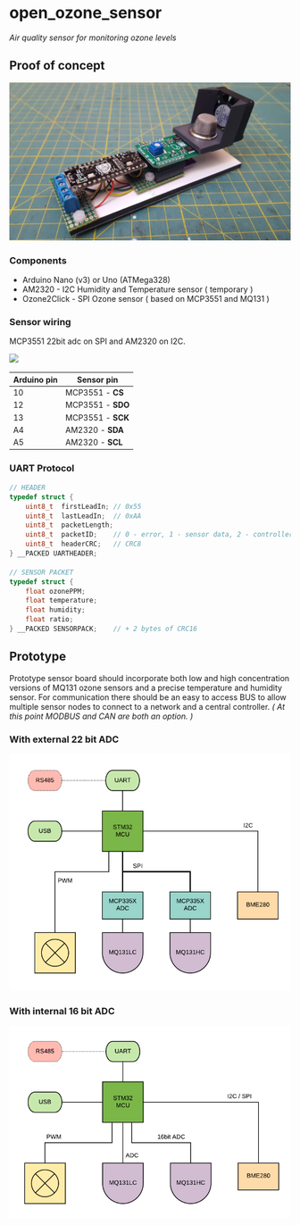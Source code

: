 # open_ozone_sensor
*Air quality sensor for monitoring ozone levels*

## Proof of concept

![](doc/poc.jpg)

### Components

* Arduino Nano (v3) or Uno (ATMega328)
* AM2320 - I2C Humidity and Temperature sensor ( temporary )
* Ozone2Click - SPI Ozone sensor ( based on MCP3551 and MQ131 )

### Sensor wiring

MCP3551 22bit adc on SPI and AM2320 on I2C.

![](doc/sensor_schema.png)

| **Arduino pin** |  **Sensor pin**   |
| --------------- | ----------------- |
| 10              | MCP3551 - **CS**  |
| 12              | MCP3551 - **SDO** |
| 13              | MCP3551 - **SCK** |
| A4              | AM2320 - **SDA**  |
| A5              | AM2320 - **SCL**  |

### UART Protocol

```c++
// HEADER
typedef struct {
	uint8_t  firstLeadIn; // 0x55
	uint8_t  lastLeadIn;  // 0xAA
	uint8_t  packetLength;
	uint8_t  packetID;	  // 0 - error, 1 - sensor data, 2 - controller log
	uint8_t  headerCRC;	  // CRC8
} __PACKED UARTHEADER;

// SENSOR PACKET
typedef struct {
	float ozonePPM;
	float temperature;
	float humidity;
	float ratio;
} __PACKED SENSORPACK; 	  // + 2 bytes of CRC16
```



## Prototype

Prototype sensor board should incorporate both low and high concentration versions of MQ131 ozone sensors and a precise temperature and humidity sensor. For communication there should be an easy to access BUS to allow multiple sensor nodes to connect to a network and a central controller. *( At this point MODBUS and CAN are both an option. )*

### With external 22 bit ADC

![](doc/sensor_a.png)

### With internal 16 bit ADC

![](doc/sensor_b.png)